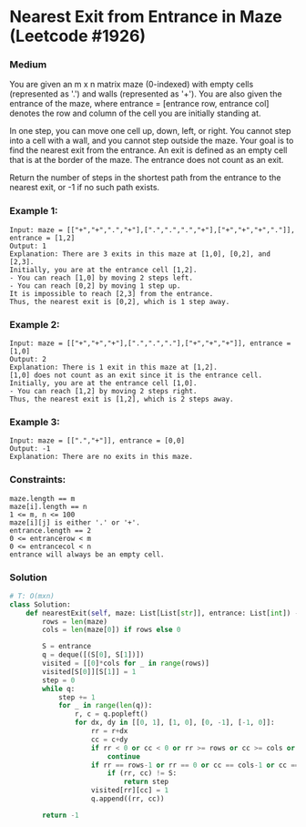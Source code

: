 Nearest Exit from Entrance in Maze (Leetcode #1926)
===============================
### Medium

You are given an m x n matrix maze (0-indexed) with empty cells (represented as '.') and walls (represented as '+'). You are also given the entrance of the maze, where entrance = [entrance row, entrance col] denotes the row and column of the cell you are initially standing at.

In one step, you can move one cell up, down, left, or right. You cannot step into a cell with a wall, and you cannot step outside the maze. Your goal is to find the nearest exit from the entrance. An exit is defined as an empty cell that is at the border of the maze. The entrance does not count as an exit.

Return the number of steps in the shortest path from the entrance to the nearest exit, or -1 if no such path exists.

 

### Example 1:
```
Input: maze = [["+","+",".","+"],[".",".",".","+"],["+","+","+","."]], entrance = [1,2]
Output: 1
Explanation: There are 3 exits in this maze at [1,0], [0,2], and [2,3].
Initially, you are at the entrance cell [1,2].
- You can reach [1,0] by moving 2 steps left.
- You can reach [0,2] by moving 1 step up.
It is impossible to reach [2,3] from the entrance.
Thus, the nearest exit is [0,2], which is 1 step away.
```

### Example 2:
```
Input: maze = [["+","+","+"],[".",".","."],["+","+","+"]], entrance = [1,0]
Output: 2
Explanation: There is 1 exit in this maze at [1,2].
[1,0] does not count as an exit since it is the entrance cell.
Initially, you are at the entrance cell [1,0].
- You can reach [1,2] by moving 2 steps right.
Thus, the nearest exit is [1,2], which is 2 steps away.
```

### Example 3:
```
Input: maze = [[".","+"]], entrance = [0,0]
Output: -1
Explanation: There are no exits in this maze.
```

### Constraints:
```
maze.length == m
maze[i].length == n
1 <= m, n <= 100
maze[i][j] is either '.' or '+'.
entrance.length == 2
0 <= entrancerow < m
0 <= entrancecol < n
entrance will always be an empty cell.
```

### Solution
```python
# T: O(mxn)
class Solution:
    def nearestExit(self, maze: List[List[str]], entrance: List[int]) -> int:
        rows = len(maze)
        cols = len(maze[0]) if rows else 0

        S = entrance
        q = deque([(S[0], S[1])])
        visited = [[0]*cols for _ in range(rows)]
        visited[S[0]][S[1]] = 1
        step = 0
        while q:
            step += 1
            for _ in range(len(q)):
                r, c = q.popleft()
                for dx, dy in [[0, 1], [1, 0], [0, -1], [-1, 0]]:
                    rr = r+dx
                    cc = c+dy
                    if rr < 0 or cc < 0 or rr >= rows or cc >= cols or visited[rr][cc] or maze[rr][cc]!='.':
                        continue
                    if rr == rows-1 or rr == 0 or cc == cols-1 or cc == 0:
                        if (rr, cc) != S:
                            return step
                    visited[rr][cc] = 1
                    q.append((rr, cc))

        return -1
```
